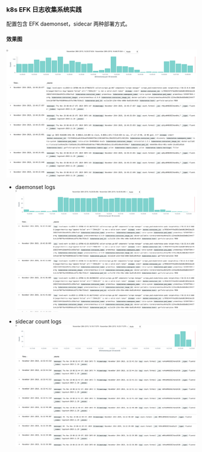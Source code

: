 ### k8s EFK 日志收集系统实践
配置包含 EFK daemonset，sidecar 两种部署方式。

#### 效果图
![mole](./images/mixture-log.png)

* daemonset logs
![mole](./images/daemonset-log.png)

* sidecar count logs
![mole](./images/count-side-car-log.png)

